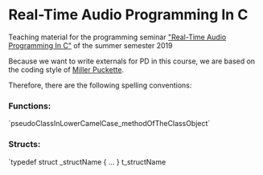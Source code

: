 # Real-Time Audio Programming In C
Teaching material for the programming seminar ["Real-Time Audio Programming In C"](https://www.ak.tu-berlin.de/menue/lehre/sommersemester_2019/real_time_audio_programmierung_in_c/) of the summer semester 2019 



Because we want to write externals for PD in this course, we are based on the coding style of [Miller Puckette](http://msp.ucsd.edu/).

Therefore, there are the following spelling conventions:

### Functions:
´pseudoClassInLowerCamelCase_methodOfTheClassObject´

### Structs:

´typedef struct _structName 
{
...
} t_structName

